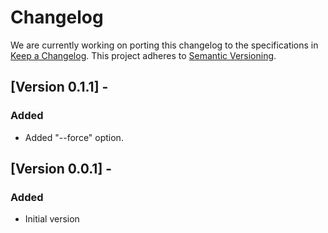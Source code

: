 # Changelog

We are currently working on porting this changelog to the specifications in
[Keep a Changelog](https://keepachangelog.com/en/1.0.0/).
This project adheres to [Semantic Versioning](https://semver.org/spec/v2.0.0.html).

## [Version 0.1.1] - 

### Added
* Added "--force" option.


## [Version 0.0.1] - 

### Added
* Initial version
